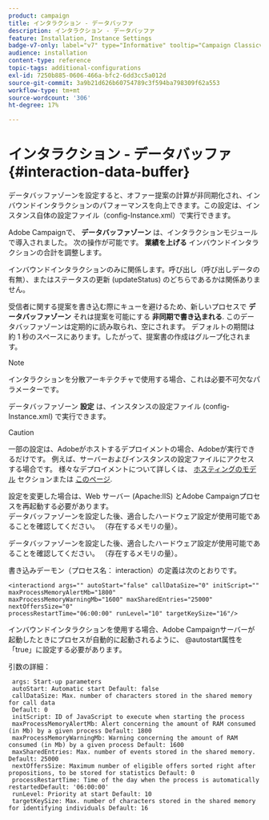 ```yaml
---
product: campaign
title: インタラクション - データバッファ
description: インタラクション - データバッファ
feature: Installation, Instance Settings
badge-v7-only: label="v7" type="Informative" tooltip="Campaign Classicv7 にのみ適用"
audience: installation
content-type: reference
topic-tags: additional-configurations
exl-id: 7250b885-0606-466a-bfc2-6dd3cc5a012d
source-git-commit: 3a9b21d626b60754789c3f594ba798309f62a553
workflow-type: tm+mt
source-wordcount: '306'
ht-degree: 17%

---
```


# インタラクション - データバッファ{#interaction-data-buffer}



データバッファゾーンを設定すると、オファー提案の計算が非同期化され、インバウンドインタラクションのパフォーマンスを向上できます。この設定は、インスタンス自体の設定ファイル（config-Instance.xml）で実行できます。

Adobe Campaignで、 **データバッファゾーン** は、インタラクションモジュールで導入されました。 次の操作が可能です。 **業績を上げる** インバウンドインタラクションの合計を調整します。

インバウンドインタラクションのみに関係します。呼び出し（呼び出しデータの有無）、またはステータスの更新 (updateStatus) のどちらであるかは関係ありません。

受信者に関する提案を書き込む際にキューを避けるため、新しいプロセスで **データバッファゾーン** それは提案を可能にする **非同期で書き込まれる**. このデータバッファゾーンは定期的に読み取られ、空にされます。 デフォルトの期間は約 1 秒のスペースにあります。したがって、提案書の作成はグループ化されます。

>[!NOTE]
>
>インタラクションを分散アーキテクチャで使用する場合、これは必要不可欠なパラメーターです。

データバッファゾーン **設定** は、インスタンスの設定ファイル (config-Instance.xml) で実行できます。

>[!CAUTION]
>
>一部の設定は、Adobeがホストするデプロイメントの場合、Adobeが実行できるだけです。 例えば、サーバーおよびインスタンスの設定ファイルにアクセスする場合です。 様々なデプロイメントについて詳しくは、 [ホスティングのモデル](../../installation/using/hosting-models.md) セクションまたは [このページ](../../installation/using/capability-matrix.md).
>
>設定を変更した場合は、Web サーバー (Apache:IIS) とAdobe Campaignプロセスを再起動する必要があります。\
>データバッファゾーンを設定した後、適合したハードウェア設定が使用可能であることを確認してください。 （存在するメモリの量）。


データバッファゾーンを設定した後、適合したハードウェア設定が使用可能であることを確認してください。 （存在するメモリの量）。

書き込みデーモン（プロセス名： interaction）の定義は次のとおりです。

```
<interactiond args="" autoStart="false" callDataSize="0" initScript="" maxProcessMemoryAlertMb="1800"
maxProcessMemoryWarningMb="1600" maxSharedEntries="25000" nextOffersSize="0"
processRestartTime="06:00:00" runLevel="10" targetKeySize="16"/>
```

インバウンドインタラクションを使用する場合、Adobe Campaignサーバーが起動したときにプロセスが自動的に起動されるように、 @autostart属性を「true」に設定する必要があります。

引数の詳細：

```
 args: Start-up parameters 
 autoStart: Automatic start Default: false 
 callDataSize: Max. number of characters stored in the shared memory for call data
 Default: 0 
 initScript: ID of JavaScript to execute when starting the process 
 maxProcessMemoryAlertMb: Alert concerning the amount of RAM consumed (in Mb) by a given process Default: 1800 
 maxProcessMemoryWarningMb: Warning concerning the amount of RAM consumed (in Mb) by a given process Default: 1600 
 maxSharedEntries: Max. number of events stored in the shared memory. Default: 25000 
 nextOffersSize: Maximum number of eligible offers sorted right after propositions, to be stored for statistics Default: 0 
 processRestartTime: Time of the day when the process is automatically restartedDefault: '06:00:00' 
 runLevel: Priority at start Default: 10 
 targetKeySize: Max. number of characters stored in the shared memory for identifying individuals Default: 16 
```
